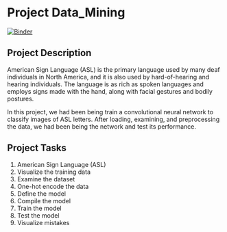 # Project Data_Mining

[![Binder](https://mybinder.org/badge_logo.svg)](https://mybinder.org/v2/gh/Elagasamel/Project-Data_Mining/main)



## Project Description
American Sign Language (ASL) is the primary language used by many deaf individuals in North America,
 and it is also used by hard-of-hearing and hearing individuals. The language is as rich as spoken languages 
and employs signs made with the hand, along with facial gestures and bodily postures.

In this project, we had been being train a convolutional neural network to
 classify images of ASL letters. After loading, examining, and preprocessing the data, we had been being the network 
and test its performance.

## Project Tasks

1. American Sign Language (ASL)
2. Visualize the training data
3. Examine the dataset
4. One-hot encode the data
5. Define the model
6. Compile the model
7. Train the model
8. Test the model
9. Visualize mistakes
